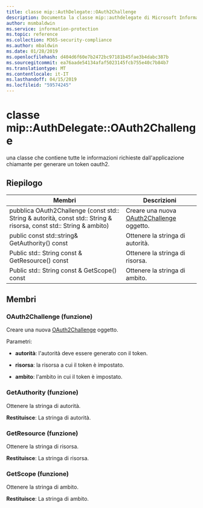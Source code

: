 ```yaml
---
title: classe mip::AuthDelegate::OAuth2Challenge
description: Documenta la classe mip::authdelegate di Microsoft Information Protection (MIP) SDK.
author: msmbaldwin
ms.service: information-protection
ms.topic: reference
ms.collection: M365-security-compliance
ms.author: mbaldwin
ms.date: 01/28/2019
ms.openlocfilehash: d404d6f60e7b2472bc97181b45fae3b4dabc387b
ms.sourcegitcommit: ea76aade54134afaf5023145fcb755e40c7b84b7
ms.translationtype: MT
ms.contentlocale: it-IT
ms.lasthandoff: 04/15/2019
ms.locfileid: "59574245"
---
```

# <a name="class-mipauthdelegateoauth2challenge"></a>classe mip::AuthDelegate::OAuth2Challenge 
una classe che contiene tutte le informazioni richieste dall'applicazione chiamante per generare un token oauth2.
  
## <a name="summary"></a>Riepilogo
 Membri                        | Descrizioni                                
--------------------------------|---------------------------------------------
pubblica OAuth2Challenge (const std:: String & autorità, const std:: String & risorsa, const std:: String & ambito)  |  Creare una nuova [OAuth2Challenge](class_mip_authdelegate_oauth2challenge.md) oggetto.
public const std::string& GetAuthority() const  |  Ottenere la stringa di autorità.
Public std:: String const & GetResource() const  |  Ottenere la stringa di risorsa.
Public std:: String const & GetScope() const  |  Ottenere la stringa di ambito.
  
## <a name="members"></a>Membri
  
### <a name="oauth2challenge-function"></a>OAuth2Challenge (funzione)
Creare una nuova [OAuth2Challenge](class_mip_authdelegate_oauth2challenge.md) oggetto.

Parametri:  
* **autorità**: l'autorità deve essere generato con il token. 


* **risorsa**: la risorsa a cui il token è impostato. 


* **ambito**: l'ambito in cui il token è impostato.


  
### <a name="getauthority-function"></a>GetAuthority (funzione)
Ottenere la stringa di autorità.

  
**Restituisce**: La stringa di autorità.
  
### <a name="getresource-function"></a>GetResource (funzione)
Ottenere la stringa di risorsa.

  
**Restituisce**: La stringa di risorsa.
  
### <a name="getscope-function"></a>GetScope (funzione)
Ottenere la stringa di ambito.

  
**Restituisce**: La stringa di ambito.